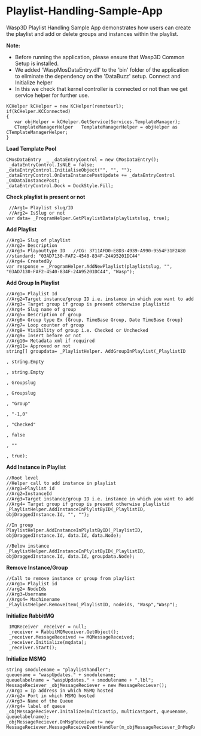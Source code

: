 # Playlist-Handling-Sample-App
Wasp3D Playlist Handling Sample App demonstrates how users can create the playlist and add or delete groups and instances within the playlist.


**Note:**
-	Before running the application, please ensure that Wasp3D Common Setup is installed.
-	We added 'WaspMosDataEntry.dll' to the 'bin' folder of the application to eliminate the dependency on the 'DataBuzz' setup.
Connect and Initialize helper
-	In this we check that kernel controller is connected or not than we get service helper
for further use.

 ```
KCHelper kCHelper = new KCHelper(remoteurl);
if(kCHelper.KCConnected)
{
    var objHelper = kCHelper.GetService(Services.TemplateManager);
    CTemplateManagerHelper   TemplateManagerHelper = objHelper as CTemplateManagerHelper;
}
```

**Load Template Pool**

```
CMosDataEntry  _ _dataEntryControl = new CMosDataEntry();
 _dataEntryControl.IsNLE = false;
_dataEntryControl.InitialiseObject("", "", "");
_dataEntryControl.OnDataInstancePostUpdate += _dataEntryControl _OnDataInstancePost;
_dataEntryControl.Dock = DockStyle.Fill;
```

**Check playlist is present or not**

```
 //Arg1= Playlist slug/ID
 //Arg2= IsSlug or not
var data= _ProgramHelper.GetPlaylistData(playlistslug, true);
```

**Add Playlist**

```
//Arg1= Slug of playlist
//Arg2= Description
//Arg3= Playouttype ID   //CG: 3711AFD0-E8D3-4939-A990-9554F31F2A80       //standard: "03AD7130-FAF2-4540-834F-24A95201DC44"
//Arg4= CreatedBy
var response = _ProgramHelper.AddNewPlaylist(playlistslug, "", "03AD7130-FAF2-4540-834F-24A95201DC44", "Wasp");
```

**Add Group In Playlist**

```
//Arg1= Playlist Id
//Arg2=Target instance/group ID i.e. instance in which you want to add
//Arg3= Target group if group is present otherwise playlistid
//Arg4= Slug name of group 
//Arg5= Description of group
//Arg6= Group type Ex {Group, TimeBase Group, Date TimeBase Group}
//Arg7= Loop counter of group
//Arg8= Visibility of group i.e. Checked or Unchecked
//Arg9= Insert before or not
//Arg10= Metadata xml if required
//Arg11= Approved or not
string[] groupdata= _PlaylistHelper. AddGroupInPlaylist(_PlaylistID
                                                                            , string.Empty
                                                                            , string.Empty
                                                                            , Groupslug
                                                                            , Groupslug
                                                                            , "Group"
                                                                            , "-1,0"
                                                                            , "Checked"
                                                                            , false
                                                                            , ""
                                                                            , true);
```

**Add Instance in Playlist**

```
//Root level
//Helper call to add instance in playlist
//Arg1=Playlist id
//Arg2=InstanceId
//Arg3=Target instance/group ID i.e. instance in which you want to add
//Arg4= Target group if group is present otherwise playlistid
_PlaylistHelper.AddInstanceInPlylstByID(_PlaylistID, objDraggedInstance.Id, "", "");

//In group
PlaylistHelper.AddInstanceInPlylstByID(_PlaylistID, objDraggedInstance.Id, data.Id, data.Node);

//Below instance
_PlaylistHelper.AddInstanceInPlylstByID(_PlaylistID, objDraggedInstance.Id, data.Id, groupdata.Node);
```

**Remove Instance/Group**

```
//Call to remove instance or group from playlist
//Arg1= Playlist id
//arg2= NodeIds
//Arg3=Username
//Args4= Machinename
_PlaylistHelper.RemoveItem(_PlaylistID, nodeids, "Wasp","Wasp");
```                             
                            
**Initialize RabbitMQ**

```
 IMQReceiver _receiver = null;
 _receiver = RabbitMQReceiver.GetObject();
 _receiver.MessageReceived += MQMessageReceived;
 _receiver.Initialize(mqdata);
 _receiver.Start();
```

**Initialize MSMQ**

```
string smodulename = "playlisthandler";
queuename = "waspUpdates." + smodulename;
queuelabelname = "waspUpdates." + smodulename + ".lbl";
MessageReciever _objMessageReciever = new MessageReciever();
//Arg1 = Ip address in which MSMQ hosted
//Arg2= Port in which MSMQ hosted
//Arg3= Name of the Queue
//Arg4= label of queue
_objMessageReciever.Initalize(multicastip, multicastport, queuename, queuelabelname);
_objMessageReciever.OnMsgReceived += new MessageReciever.MessageReceiveEventHandler(m_objMessageReciever_OnMsgReceived);
```




